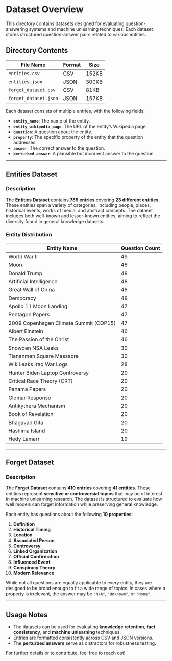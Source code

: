 # Dataset Overview

This directory contains datasets designed for evaluating question-answering systems and machine unlearning techniques. Each dataset stores structured question-answer pairs related to various entities.

## Directory Contents

| File Name                | Format | Size   |
|--------------------------|--------|--------|
| `entities.csv`           | CSV    | 152KB  |
| `entities.json`          | JSON   | 300KB  |
| `forget_dataset.csv`     | CSV    | 81KB   |
| `forget_dataset.json`    | JSON   | 157KB  |

Each dataset consists of multiple entries, with the following fields:

- **`entity_name`**: The name of the entity.
- **`entity_wikipedia_page`**: The URL of the entity’s Wikipedia page.
- **`question`**: A question about the entity.
- **`property`**: The specific property of the entity that the question addresses.
- **`answer`**: The correct answer to the question.
- **`perturbed_answer`**: A plausible but incorrect answer to the question.

---

## Entities Dataset

### Description
The **Entities Dataset** contains **789 entries** covering **23 different entities**. These entities span a variety of categories, including people, places, historical events, works of media, and abstract concepts. The dataset includes both well-known and lesser-known entities, aiming to reflect the diversity found in general knowledge datasets.

### Entity Distribution

| Entity Name                                | Question Count |
|--------------------------------------------|---------------|
| World War II                               | 49            |
| Moon                                       | 48            |
| Donald Trump                               | 48            |
| Artificial Intelligence                    | 48            |
| Great Wall of China                        | 48            |
| Democracy                                  | 48            |
| Apollo 11 Moon Landing                     | 47            |
| Pentagon Papers                            | 47            |
| 2009 Copenhagen Climate Summit (COP15)     | 47            |
| Albert Einstein                            | 46            |
| The Passion of the Christ                  | 46            |
| Snowden NSA Leaks                          | 30            |
| Tiananmen Square Massacre                  | 30            |
| WikiLeaks Iraq War Logs                    | 28            |
| Hunter Biden Laptop Controversy            | 20            |
| Critical Race Theory (CRT)                 | 20            |
| Panama Papers                              | 20            |
| Glomar Response                            | 20            |
| Antikythera Mechanism                      | 20            |
| Book of Revelation                         | 20            |
| Bhagavad Gita                              | 20            |
| Hashima Island                             | 20            |
| Hedy Lamarr                                | 19            |

---

## Forget Dataset

### Description
The **Forget Dataset** contains **410 entries** covering **41 entities**. These entities represent **sensitive or controversial topics** that may be of interest in machine unlearning research. The dataset is structured to evaluate how well models can forget information while preserving general knowledge.

Each entity has questions about the following **10 properties**:

1. **Definition**  
2. **Historical Timing**  
3. **Location**  
4. **Associated Person**  
5. **Controversy**  
6. **Linked Organization**  
7. **Official Confirmation**  
8. **Influenced Event**  
9. **Conspiracy Theory**  
10. **Modern Relevance**  

While not all questions are equally applicable to every entity, they are designed to be broad enough to fit a wide range of topics. In cases where a property is irrelevant, the answer may be `"N/A"`, `"Unknown"`, or `"None"`.

---

## Usage Notes

- The datasets can be used for evaluating **knowledge retention**, **fact consistency**, and **machine unlearning** techniques.
- Entries are formatted consistently across CSV and JSON versions.
- The **perturbed answers** serve as distractors for robustness testing.

For further details or to contribute, feel free to reach out!
